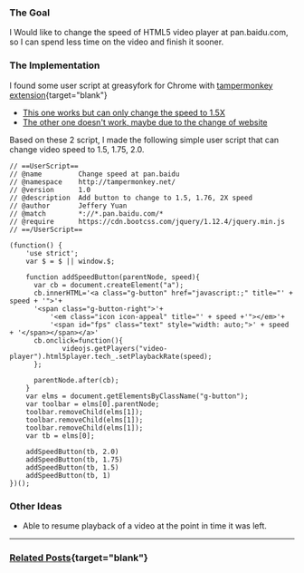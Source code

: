 ### The Goal
I Would like to change the speed of HTML5 video player at pan.baidu.com, so I can spend less time on the video and finish it sooner.

### The Implementation
I found some user script at greasyfork for Chrome with [tampermonkey extension](/2019/04/must-have-google-chrome-extensions.html#chrome-extensions-for-productivity){target="blank"}

- [This one works but can only change the speed to 1.5X](https://greasyfork.org/en/scripts/382594-%E7%99%BE%E5%BA%A6%E7%BD%91%E7%9B%98%E8%A7%86%E9%A2%91%E5%80%8D%E9%80%9F)
- [The other one doesn't work, maybe due to the change of website](https://greasyfork.org/en/scripts/382913-%E7%99%BE%E5%BA%A6%E7%BD%91%E7%9B%98%E8%A7%86%E9%A2%91%E5%80%8D%E6%95%B0%E6%92%AD%E6%94%BE)

Based on these 2 script, I made the following simple user script that can change video speed to 1.5, 1.75, 2.0.

``` {.javascript .numberLines .lineAnchors}
// ==UserScript==
// @name         Change speed at pan.baidu
// @namespace    http://tampermonkey.net/
// @version      1.0
// @description  Add button to change to 1.5, 1.76, 2X speed
// @author       Jeffery Yuan
// @match        *://*.pan.baidu.com/*
// @require      https://cdn.bootcss.com/jquery/1.12.4/jquery.min.js
// ==/UserScript==

(function() {
    'use strict';
    var $ = $ || window.$;

    function addSpeedButton(parentNode, speed){
      var cb = document.createElement("a");
      cb.innerHTML='<a class="g-button" href="javascript:;" title="' + speed + '">'+
      '<span class="g-button-right">'+
          '<em class="icon icon-appeal" title="' + speed +'"></em>'+
          '<span id="fps" class="text" style="width: auto;">' + speed + '</span></span></a>'
      cb.onclick=function(){
             videojs.getPlayers("video-player").html5player.tech_.setPlaybackRate(speed);
      };

      parentNode.after(cb);
    }
    var elms = document.getElementsByClassName("g-button");
    var toolbar = elms[0].parentNode;
    toolbar.removeChild(elms[1]);
    toolbar.removeChild(elms[1]);
    toolbar.removeChild(elms[1]);
    var tb = elms[0];

    addSpeedButton(tb, 2.0)
    addSpeedButton(tb, 1.75)
    addSpeedButton(tb, 1.5)
    addSpeedButton(tb, 1)
})();
```

### Other Ideas
- Able to resume playback of a video at the point in time it was left.

---
### [Related Posts](/search/label/JavaScript){target="blank"}
<script src="/feeds/posts/default/-/JavaScript?orderby=updated&amp;alt=json-in-script&amp;callback=weightedRandomRelatedPosts&amp;max-results=20"></script>